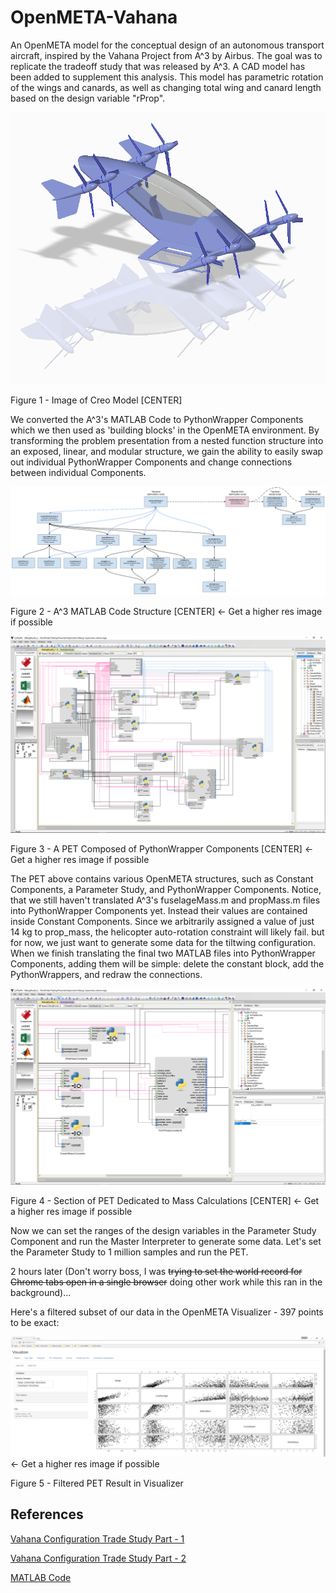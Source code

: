 # OpenMETA-Vahana
An OpenMETA model for the conceptual design of an autonomous transport aircraft, inspired by the Vahana Project from A^3 by Airbus. The goal was to replicate the tradeoff study that was released by A^3. A CAD model has been added to supplement this analysis. This model has parametric rotation of the wings and canards, as well as changing total wing and canard length based on the design variable "rProp".

![Image of Creo model](Vahana_V2.PNG "Image of Creo model")

Figure 1 - Image of Creo Model [CENTER]


We converted the A^3's MATLAB Code to PythonWrapper Components which we then used as 'building blocks' in the OpenMETA environment. By transforming the problem presentation from a nested function structure into an exposed, linear, and modular structure, we gain the ability to easily swap out individual PythonWrapper Components and change connections between individual Components.

![Image of A^3 MATLAB Code Structure](Vahana_CodeStructure_2017_6_19.PNG)

Figure 2 - A^3 MATLAB Code Structure [CENTER] <- Get a higher res image if possible


![Vahana Trade Study PET Composed of PythonWrapper Components](Vahana_DraftPET_2017_6_19.PNG)

Figure 3 - A PET Composed of PythonWrapper Components [CENTER] <- Get a higher res image if possible


The PET above contains various OpenMETA structures, such as Constant Components, a Parameter Study, and PythonWrapper Components. Notice, that we still haven't translated A^3's fuselageMass.m and propMass.m files into PythonWrapper Components yet. Instead their values are contained inside Constant Components. Since we arbitrarily assigned a value of just 14 kg to prop_mass, the helicopter auto-rotation constraint will likely fail. but for now, we just want to generate some data for the tiltwing configuration. When we finish translating the final two MATLAB files into PythonWrapper Components, adding them will be simple: delete the constant block, add the PythonWrappers, and redraw the connections.

![Mass Calculations Section of PET](Vahana_DraftPET_MassCalculations_2017_6_20.PNG)

Figure 4 - Section of PET Dedicated to Mass Calculations [CENTER] <- Get a higher res image if possible


Now we can set the ranges of the design variables in the Parameter Study Component and run the Master Interpreter to generate some data. Let's set the Parameter Study to 1 million samples and run the PET.

2 hours later (Don't worry boss, I was ~~trying to set the world record for Chrome tabs open in a single browser~~ doing other work while this ran in the background)...

Here's a filtered subset of our data in the OpenMETA Visualizer - 397 points to be exact:

![Filtered PET Result in Visualizer](1MilFilteredVisualizerResults.PNG) <- Get a higher res image if possible

Figure 5 - Filtered PET Result in Visualizer


## References
[Vahana Configuration Trade Study Part - 1](https://vahana.aero/vahana-configuration-trade-study-part-i-47729eed1cdf)

[Vahana Configuration Trade Study Part - 2](https://vahana.aero/vahana-configuration-trade-study-part-ii-1edcdac8ad93)

[MATLAB Code](https://github.com/VahanaOpenSource/vahanaTradeStudy)
